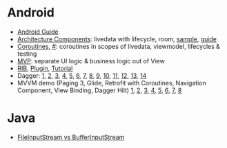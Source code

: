 # Android

- [Android Guide](https://developer.android.com/guide)
- [Architecture Components](https://www.youtube.com/watch?v=FrteWKKVyzI): livedata with lifecycle, room, [sample](https://github.com/android/architecture-components-samples), [guide](https://developer.android.com/jetpack/guide)
- [Coroutines](https://www.youtube.com/watch?v=BOHK_w09pVA), [#](https://www.youtube.com/watch?v=ZTDXo0-SKuU): coroutines in scopes of livedata, viewmodel, lifecycles & testing
- [MVP](https://antonioleiva.com/mvp-android/): separate UI logic & business logic out of View
- [RIB](https://github.com/uber/RIBs), [Plugin](https://github.com/uber/RIBs/wiki/Android-Tooling#ribs-code-generation-plugin-for-android-studio-and-intellij), [Tutorial](https://github.com/uber/RIBs/wiki/Android-Tutorial-1)
- Dagger: [1](https://www.youtube.com/watch?v=ZZ_qek0hGkM&ab_channel=CodinginFlow),
          [2](https://www.youtube.com/watch?v=wJkHYBf8VkA&ab_channel=CodinginFlow),
          [3](https://www.youtube.com/watch?v=tgY4Jw8OFZI&ab_channel=CodinginFlow),
          [4](https://www.youtube.com/watch?v=P9vZ5UAiY_k&ab_channel=CodinginFlow),
          [5](https://www.youtube.com/watch?v=m5K6FO_DH1k&ab_channel=CodinginFlow),
          [6](https://www.youtube.com/watch?v=3itfTHKFOqY&ab_channel=CodinginFlow),
          [7](https://www.youtube.com/watch?v=pAZtgwHJpBg&ab_channel=CodinginFlow),
          [8](https://www.youtube.com/watch?v=3tIvekCTSJg&ab_channel=CodinginFlow),
          [9](https://www.youtube.com/watch?v=2m63wk0M9vM&ab_channel=CodinginFlow),
          [10](https://www.youtube.com/watch?v=qiNuUUPLlkk&ab_channel=CodinginFlow),
          [11](https://www.youtube.com/watch?v=V-CF0BGA-3w&ab_channel=CodinginFlow),
          [12](https://www.youtube.com/watch?v=cLT3jsJdxuk&ab_channel=CodinginFlow),
          [13](https://www.youtube.com/watch?v=zoj9MYxup-0&ab_channel=CodinginFlow),
          [14](https://www.youtube.com/watch?v=V9wSqfvErak&ab_channel=CodinginFlow)
- MVVM demo (Paging 3, Glide, Retrofit with Coroutines, Navigation Component, View Binding, Dagger Hilt)
               [1](https://www.youtube.com/watch?v=m_cMJehM9xc&ab_channel=CodinginFlow),
               [2](https://www.youtube.com/watch?v=IPWnPGLAK8Y&ab_channel=CodinginFlow),
               [3](https://www.youtube.com/watch?v=oCpwq-TX0wc&ab_channel=CodinginFlow),
               [4](https://www.youtube.com/watch?v=IRL5Z6CarBw&ab_channel=CodinginFlow),
               [5](https://www.youtube.com/watch?v=pRBhrrpAyP8&ab_channel=CodinginFlow),
               [6](https://www.youtube.com/watch?v=y2M8gLBUeW4&ab_channel=CodinginFlow),
               [7](https://www.youtube.com/watch?v=r3bGlWtUcuY&ab_channel=CodinginFlow),
               [8](https://www.youtube.com/watch?v=EjD_3ifOxVA&ab_channel=CodinginFlow)


# Java

- [FileInputStream vs BufferInputStream](https://bit.ly/34V3Fbp)
